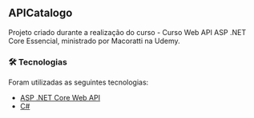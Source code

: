 ## APICatalogo

Projeto criado durante a realização do curso - Curso Web API ASP .NET Core Essencial, ministrado por Macoratti na Udemy.

### 🛠 Tecnologias

Foram utilizadas as seguintes tecnologias: 

- [ASP .NET Core Web API](https://docs.microsoft.com/pt-br/aspnet/core/tutorials/first-web-api?view=aspnetcore-5.0&tabs=visual-studio)
- [C#](https://docs.microsoft.com/pt-br/dotnet/csharp/)


